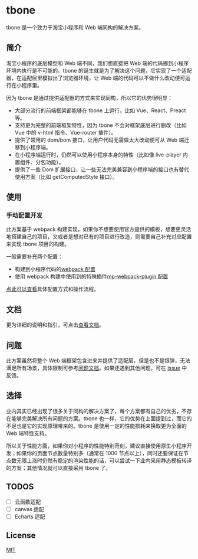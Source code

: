 # tbone

tbone 是一个致力于淘宝小程序和 Web 端同构的解决方案。

## 简介

淘宝小程序的底层模型和 Web 端不同，我们想直接把 Web 端的代码挪到小程序环境内执行是不可能的。tbone 的诞生就是为了解决这个问题，它实现了一个适配器，在适配层里模拟出了浏览器环境，让 Web 端的代码可以不做什么改动便可运行在小程序里。

因为 tbone 是通过提供适配器的方式来实现同构，所以它的优势很明显：

* 大部分流行的前端框架都能够在 tbone 上运行，比如 Vue、React、Preact 等。
* 支持更为完整的前端框架特性，因为 tbone 不会对框架底层进行删改（比如 Vue 中的 v-html 指令、Vue-router 插件）。
* 提供了常用的 dom/bom 接口，让用户代码无需做太大改动便可从 Web 端迁移到小程序端。
* 在小程序端运行时，仍然可以使用小程序本身的特性（比如像 live-player 内置组件、分包功能）。
* 提供了一些 Dom 扩展接口，让一些无法完美兼容到小程序端的接口也有替代使用方案（比如 getComputedStyle 接口）。

## 使用

<!-- 为了可以让开发者可以更自由地进行项目的搭建，以下提供了三种方式，任选其一即可：

### 使用 tbone-cli 快速开发

对于新项目，可以使用 `tbone-cli` 来创建项目，首先安装 `tbone-cli`:

```
npm install -g tbone-cli
```

创建项目：

```
tbone init my-app
```

进入项目，按照 README.md 的指引进行开发：

```
// 开发小程序端
npm run mp

// 开发 Web 端
npm run web

// 构建 Web 端
npm run build
```

> PS：项目基于 webpack 构建，关于 webpack 方面的配置可以[点此查看](https://webpack.js.org/configuration/)，而关于小程序构建相关的详细配置细节可以[参考此文档](https://wechat-miniapp.github.io/kbone/docs/guide/tutorial.html)。

### 使用模板快速开发

除了使用 tbone-cli 外，也可以直接将现有模板 clone 下来，然后在模板基础上进行开发改造：

* [Vue 项目模板](https://github.com/wechat-miniapp/tbone-template-vue)
* [React 项目模板](https://github.com/wechat-miniapp/tbone-template-react)
* [tbone-ui 项目模板](https://github.com/wechat-miniapp/tbone-template-tboneui)
* [Preact 项目模板](https://github.com/wechat-miniapp/tbone-template-preact)
* [Omi 项目模板](https://github.com/omijs/template-tbone)

项目 clone 下来后，按照项目中 README.md 的指引进行开发。 -->

### 手动配置开发

此方案基于 webpack 构建实现，如果你不想要使用官方提供的模板，想要更灵活地搭建自己的项目，又或者是想对已有的项目进行改造，则需要自己补充对应配置来实现 tbone 项目的构建。

一般需要补充两个配置：

* 构建到小程序代码的[webpack 配置](https://webpack.js.org/configuration/)
* 使用 webpack 构建中使用到的特殊插件[mp-webpack-plugin 配置](https://wechat-miniapp.github.io/kbone/docs/config/)

[点此可以查看](https://wechat-miniapp.github.io/kbone/docs/guide/tutorial.html)具体配置方式和操作流程。

## 文档

更为详细的说明和指引，可点击[查看文档](https://wechat-miniapp.github.io/kbone/docs/)。

## 问题

此方案虽然将整个 Web 端框架包含进来并提供了适配层，但是也不是银弹，无法满足所有场景，具体限制可参考[问题文档](https://wechat-miniapp.github.io/kbone/docs/qa/)。如果还遇到其他问题，可在 [issue](https://github.com/wechat-miniapp/tbone/issues) 中反馈。

## 选择

业内其实已经出现了很多关于同构的解决方案了，每个方案都有自己的优劣，不存在能够完美解决所有问题的方案。tbone 也一样，它的优势在上面提到过，而它的不足也是它的实现原理带来的。tbone 是使用一定的性能损耗来换取更为全面的 Web 端特性支持。

所以关于性能方面，如果你对小程序的性能特别苛刻，建议直接使用原生小程序开发；如果你的页面节点数量特别多（通常在 1000 节点以上），同时还要保证在节点数无限上涨时仍然有稳定的渲染性能的话，可以尝试一下业内采用静态模板转译的方案；其他情况就可以直接采用 tbone 了。

## TODOS

* [ ] 云函数适配
* [ ] canvas 适配
* [ ] Echarts 适配

## License

[MIT](./LICENSE)
